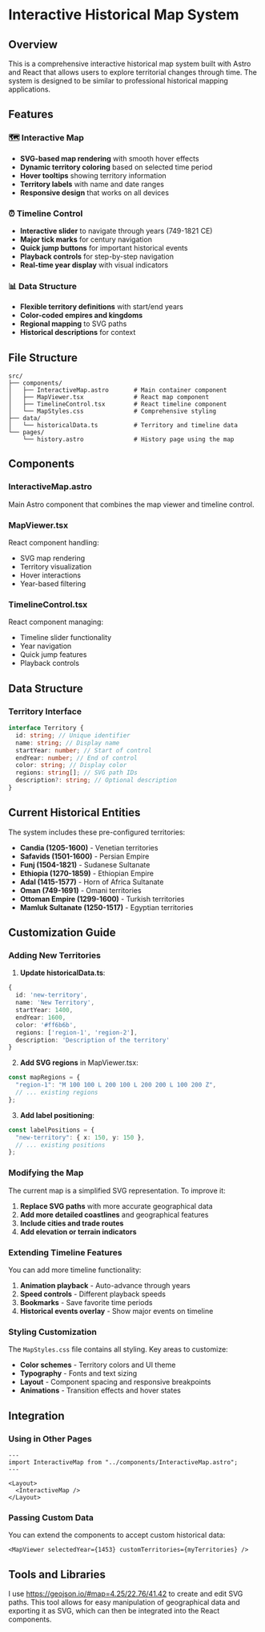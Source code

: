 # Interactive Historical Map System

## Overview

This is a comprehensive interactive historical map system built with Astro and React that allows users to explore territorial changes through time. The system is designed to be similar to professional historical mapping applications.

## Features

### 🗺️ Interactive Map

- **SVG-based map rendering** with smooth hover effects
- **Dynamic territory coloring** based on selected time period
- **Hover tooltips** showing territory information
- **Territory labels** with name and date ranges
- **Responsive design** that works on all devices

### ⏰ Timeline Control

- **Interactive slider** to navigate through years (749-1821 CE)
- **Major tick marks** for century navigation
- **Quick jump buttons** for important historical events
- **Playback controls** for step-by-step navigation
- **Real-time year display** with visual indicators

### 📊 Data Structure

- **Flexible territory definitions** with start/end years
- **Color-coded empires and kingdoms**
- **Regional mapping** to SVG paths
- **Historical descriptions** for context

## File Structure

```
src/
├── components/
│   ├── InteractiveMap.astro       # Main container component
│   ├── MapViewer.tsx              # React map component
│   ├── TimelineControl.tsx        # React timeline component
│   └── MapStyles.css              # Comprehensive styling
├── data/
│   └── historicalData.ts          # Territory and timeline data
└── pages/
    └── history.astro              # History page using the map
```

## Components

### InteractiveMap.astro

Main Astro component that combines the map viewer and timeline control.

### MapViewer.tsx

React component handling:

- SVG map rendering
- Territory visualization
- Hover interactions
- Year-based filtering

### TimelineControl.tsx

React component managing:

- Timeline slider functionality
- Year navigation
- Quick jump features
- Playback controls

## Data Structure

### Territory Interface

```typescript
interface Territory {
  id: string; // Unique identifier
  name: string; // Display name
  startYear: number; // Start of control
  endYear: number; // End of control
  color: string; // Display color
  regions: string[]; // SVG path IDs
  description?: string; // Optional description
}
```

## Current Historical Entities

The system includes these pre-configured territories:

- **Candia (1205-1600)** - Venetian territories
- **Safavids (1501-1600)** - Persian Empire
- **Funj (1504-1821)** - Sudanese Sultanate
- **Ethiopia (1270-1859)** - Ethiopian Empire
- **Adal (1415-1577)** - Horn of Africa Sultanate
- **Oman (749-1691)** - Omani territories
- **Ottoman Empire (1299-1600)** - Turkish territories
- **Mamluk Sultanate (1250-1517)** - Egyptian territories

## Customization Guide

### Adding New Territories

1. **Update historicalData.ts**:

```typescript
{
  id: 'new-territory',
  name: 'New Territory',
  startYear: 1400,
  endYear: 1600,
  color: '#ff6b6b',
  regions: ['region-1', 'region-2'],
  description: 'Description of the territory'
}
```

2. **Add SVG regions** in MapViewer.tsx:

```typescript
const mapRegions = {
  "region-1": "M 100 100 L 200 100 L 200 200 L 100 200 Z",
  // ... existing regions
};
```

3. **Add label positioning**:

```typescript
const labelPositions = {
  "new-territory": { x: 150, y: 150 },
  // ... existing positions
};
```

### Modifying the Map

The current map is a simplified SVG representation. To improve it:

1. **Replace SVG paths** with more accurate geographical data
2. **Add more detailed coastlines** and geographical features
3. **Include cities and trade routes**
4. **Add elevation or terrain indicators**

### Extending Timeline Features

You can add more timeline functionality:

1. **Animation playback** - Auto-advance through years
2. **Speed controls** - Different playback speeds
3. **Bookmarks** - Save favorite time periods
4. **Historical events overlay** - Show major events on timeline

### Styling Customization

The `MapStyles.css` file contains all styling. Key areas to customize:

- **Color schemes** - Territory colors and UI theme
- **Typography** - Fonts and text sizing
- **Layout** - Component spacing and responsive breakpoints
- **Animations** - Transition effects and hover states

## Integration

### Using in Other Pages

```astro
---
import InteractiveMap from "../components/InteractiveMap.astro";
---

<Layout>
  <InteractiveMap />
</Layout>
```

### Passing Custom Data

You can extend the components to accept custom historical data:

```tsx
<MapViewer selectedYear={1453} customTerritories={myTerritories} />
```

## Tools and Libraries

I use https://geojson.io/#map=4.25/22.76/41.42 to create and edit SVG paths. This tool allows for easy manipulation of geographical data and exporting it as SVG, which can then be integrated into the React components.
